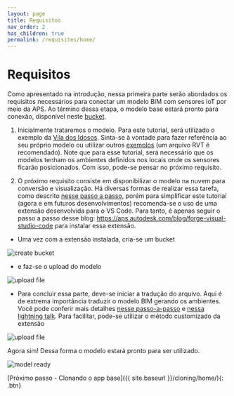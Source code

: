 ```yaml
---
layout: page
title: Requisitos
nav_order: 2
has_children: true
permalink: /requisites/home/
---
```


# Requisitos

Como apresentado na introdução, nessa primeira parte serão abordados os requisitos necessários para conectar um modelo BIM com sensores IoT por meio da APS.
Ao término dessa etapa, o modelo base estará pronto para conexão, disponível neste [bucket](https://aps.autodesk.com/en/docs/data/v2/developers_guide/basics/#object-storage-service-oss). 

1. Inicialmente trataremos o modelo. Para este tutorial, será utilizado o exemplo da [Vila dos Idosos](https://github.com/JoaoMartins-callmeJohn/iot-sample-tutorial/tree/main/assets/files). Sinta-se à vontade para fazer referência ao seu próprio modelo ou utilizar outros [exemplos](https://knowledge.autodesk.com/support/revit/getting-started/caas/CloudHelp/cloudhelp/2022/ENU/Revit-GetStarted/files/GUID-7B9C7A69-1083-406D-A01F-53D405C167F3-htm.html) (um arquivo RVT é recomendado). Note que para esse tutorial, será necessário que os modelos tenham os ambientes definidos nos locais onde os sensores ficarão posicionados. Com isso, pode-se pensar no próximo requisito.

2. O próximo requisito consiste em disponibilizar o modelo na nuvem para conversão e visualização. Há diversas formas de realizar essa tarefa, como descrito [nesse passo a passo](https://aps.autodesk.com/en/docs/data/v2/tutorials/app-managed-bucket/), porém para simplificar este tutorial (agora e em futuros desenvolvimentos) recomenda-se o uso de uma extensão desenvolvida para o VS Code. Para tanto, é apenas seguir o passo a passo desse blog: https://aps.autodesk.com/blog/forge-visual-studio-code para instalar essa extensão.

- Uma vez com a extensão instalada, cria-se um bucket

![create bucket](../../assets/images/create_bucket.gif)

- e faz-se o upload do modelo

![upload file](../../assets/images/upload_file.gif)

- Para concluir essa parte, deve-se iniciar a tradução do arquivo. Aqui é de extrema importância traduzir o modelo BIM gerando os ambientes. Você pode conferir mais detalhes [nesse passo-a-passo](https://aps.autodesk.com/en/docs/model-derivative/v2/tutorials/prep-roominfo4viewer/) e [nessa lightning talk](https://youtu.be/GgW9gBCRrWg?t=232). Para facilitar, pode-se utilizar o método customizado da extensão

![upload file](../../assets/images/start_translation.gif)

Agora sim! Dessa forma o modelo estará pronto para ser utilizado.

![model ready](../../assets/images/model_ready.gif)

[Próximo passo - Clonando o app base]({{ site.baseurl }}/cloning/home/){: .btn}
